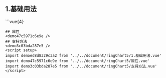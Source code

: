## 1.基础用法
<demoed8d8329c3a2 />
```vue{4}
<template>
    <ring-chart-5 ref="chartRef" v-bind="chartOption"></ring-chart-5>
</template>

<script setup>
import { ref, onMounted } from 'vue';

const chartRef = ref();

const seriesData = [
    { value: 1048, name: '正常' },
    { value: 735, name: '故障' },
    { value: 580, name: '告警' },
    { value: 484, name: '离线' },
    { value: 123, name: '危险' }
];
// 组合配置项
const chartOption = {
    seriesData
};

onMounted(() => chartRef.value.renderChart());
</script>
<style lang="scss" scoped>
.zrx-chart {
    height: 664px;
    background-color: rgb(3, 43, 68);
}
</style>
```
## 属性
<demo47c5971c6e9e />
## 支持方法
<demo3c03bda287e5 />
<script setup>
import demoed8d8329c3a2 from '../../document/ringChart5/1.基础用法.vue'
import demo47c5971c6e9e from '../../document/ringChart5/属性.vue'
import demo3c03bda287e5 from '../../document/ringChart5/支持方法.vue'
</script>